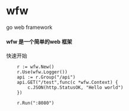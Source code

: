 # wfw
go web framework
#### wfw 是一个简单的web 框架

快速开始
```
	r := wfw.New()
	r.Use(wfw.Logger())
	api := r.Group("/api")
	api.GET("/test",func(c *wfw.Context) {
		c.JSON(http.StatusOK, "Hello world")
	})

	r.Run(":8080")
```
